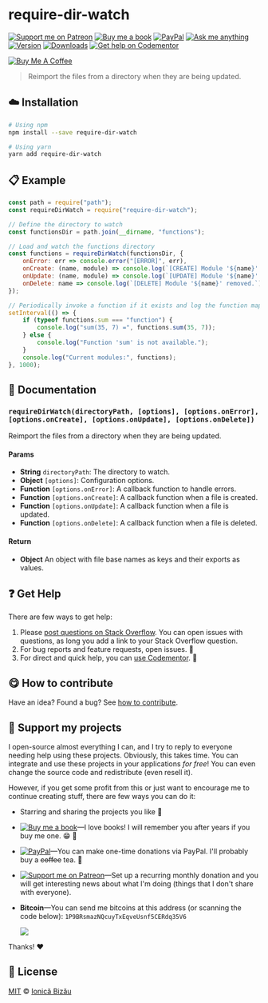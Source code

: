 <!-- Please do not edit this file. Edit the `blah` field in the `package.json` instead. If in doubt, open an issue. -->


















# require-dir-watch

 [![Support me on Patreon][badge_patreon]][patreon] [![Buy me a book][badge_amazon]][amazon] [![PayPal][badge_paypal_donate]][paypal-donations] [![Ask me anything](https://img.shields.io/badge/ask%20me-anything-1abc9c.svg)](https://github.com/IonicaBizau/ama) [![Version](https://img.shields.io/npm/v/require-dir-watch.svg)](https://www.npmjs.com/package/require-dir-watch) [![Downloads](https://img.shields.io/npm/dt/require-dir-watch.svg)](https://www.npmjs.com/package/require-dir-watch) [![Get help on Codementor](https://cdn.codementor.io/badges/get_help_github.svg)](https://www.codementor.io/@johnnyb?utm_source=github&utm_medium=button&utm_term=johnnyb&utm_campaign=github)

<a href="https://www.buymeacoffee.com/H96WwChMy" target="_blank"><img src="https://www.buymeacoffee.com/assets/img/custom_images/yellow_img.png" alt="Buy Me A Coffee"></a>







> Reimport the files from a directory when they are being updated.

















## :cloud: Installation

```sh
# Using npm
npm install --save require-dir-watch

# Using yarn
yarn add require-dir-watch
```













## :clipboard: Example



```js
const path = require("path");
const requireDirWatch = require("require-dir-watch");

// Define the directory to watch
const functionsDir = path.join(__dirname, "functions");

// Load and watch the functions directory
const functions = requireDirWatch(functionsDir, {
    onError: err => console.error("[ERROR]", err),
    onCreate: (name, module) => console.log(`[CREATE] Module '${name}' loaded:`, module),
    onUpdate: (name, module) => console.log(`[UPDATE] Module '${name}' reloaded:`, module),
    onDelete: name => console.log(`[DELETE] Module '${name}' removed.`)
});

// Periodically invoke a function if it exists and log the function map
setInterval(() => {
    if (typeof functions.sum === "function") {
        console.log("sum(35, 7) =", functions.sum(35, 7));
    } else {
        console.log("Function 'sum' is not available.");
    }
    console.log("Current modules:", functions);
}, 1000);
```











## :memo: Documentation


### `requireDirWatch(directoryPath, [options], [options.onError], [options.onCreate], [options.onUpdate], [options.onDelete])`
Reimport the files from a directory when they are being updated.

#### Params

- **String** `directoryPath`: The directory to watch.
- **Object** `[options]`: Configuration options.
- **Function** `[options.onError]`: A callback function to handle errors.
- **Function** `[options.onCreate]`: A callback function when a file is created.
- **Function** `[options.onUpdate]`: A callback function when a file is updated.
- **Function** `[options.onDelete]`: A callback function when a file is deleted.

#### Return
- **Object** An object with file base names as keys and their exports as values.









## :question: Get Help

There are few ways to get help:



 1. Please [post questions on Stack Overflow](https://stackoverflow.com/questions/ask). You can open issues with questions, as long you add a link to your Stack Overflow question.
 2. For bug reports and feature requests, open issues. :bug:
 3. For direct and quick help, you can [use Codementor](https://www.codementor.io/johnnyb). :rocket:














## :yum: How to contribute
Have an idea? Found a bug? See [how to contribute][contributing].


## :sparkling_heart: Support my projects
I open-source almost everything I can, and I try to reply to everyone needing help using these projects. Obviously,
this takes time. You can integrate and use these projects in your applications *for free*! You can even change the source code and redistribute (even resell it).

However, if you get some profit from this or just want to encourage me to continue creating stuff, there are few ways you can do it:


 - Starring and sharing the projects you like :rocket:
 - [![Buy me a book][badge_amazon]][amazon]—I love books! I will remember you after years if you buy me one. :grin: :book:
 - [![PayPal][badge_paypal]][paypal-donations]—You can make one-time donations via PayPal. I'll probably buy a ~~coffee~~ tea. :tea:
 - [![Support me on Patreon][badge_patreon]][patreon]—Set up a recurring monthly donation and you will get interesting news about what I'm doing (things that I don't share with everyone).
 - **Bitcoin**—You can send me bitcoins at this address (or scanning the code below): `1P9BRsmazNQcuyTxEqveUsnf5CERdq35V6`

    ![](https://i.imgur.com/z6OQI95.png)


Thanks! :heart:
























## :scroll: License

[MIT][license] © [Ionică Bizău][website]






[license]: /LICENSE
[website]: https://ionicabizau.net
[contributing]: /CONTRIBUTING.md
[docs]: /DOCUMENTATION.md
[badge_patreon]: https://ionicabizau.github.io/badges/patreon.svg
[badge_amazon]: https://ionicabizau.github.io/badges/amazon.svg
[badge_paypal]: https://ionicabizau.github.io/badges/paypal.svg
[badge_paypal_donate]: https://ionicabizau.github.io/badges/paypal_donate.svg
[patreon]: https://www.patreon.com/ionicabizau
[amazon]: http://amzn.eu/hRo9sIZ
[paypal-donations]: https://www.paypal.com/cgi-bin/webscr?cmd=_s-xclick&hosted_button_id=RVXDDLKKLQRJW
